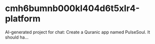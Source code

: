 # cmh6bumnb000kl404d6t5xlr4-platform
AI-generated project for chat: Create a Quranic app named PulseSoul. It should ha...
